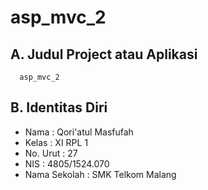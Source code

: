 # asp_mvc_2

## A. Judul Project atau Aplikasi
      asp_mvc_2

## B. Identitas Diri
   - Nama          : Qori'atul Masfufah
   - Kelas         : XI RPL 1
   - No. Urut      : 27
   - NIS           : 4805/1524.070
   - Nama Sekolah  : SMK Telkom Malang
